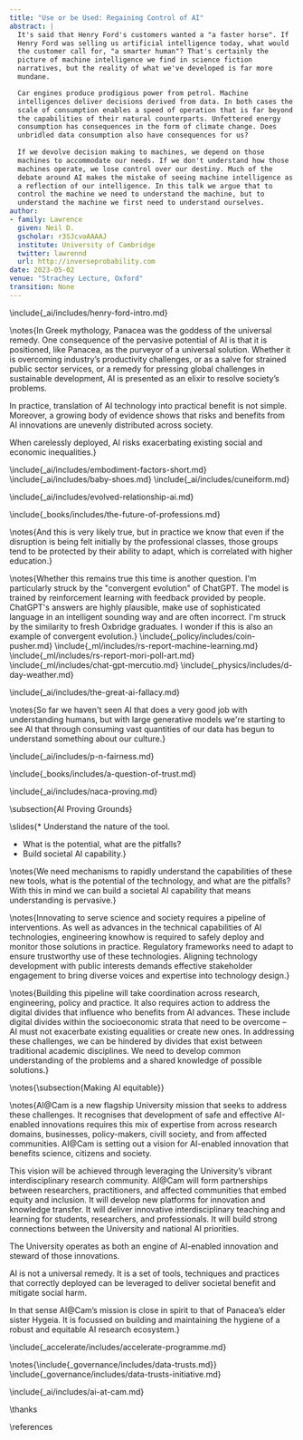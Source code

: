 ```yaml
---
title: "Use or be Used: Regaining Control of AI"
abstract: |
  It's said that Henry Ford's customers wanted a "a faster horse". If
  Henry Ford was selling us artificial intelligence today, what would
  the customer call for, "a smarter human"? That's certainly the
  picture of machine intelligence we find in science fiction
  narratives, but the reality of what we've developed is far more
  mundane.

  Car engines produce prodigious power from petrol. Machine
  intelligences deliver decisions derived from data. In both cases the
  scale of consumption enables a speed of operation that is far beyond
  the capabilities of their natural counterparts. Unfettered energy
  consumption has consequences in the form of climate change. Does
  unbridled data consumption also have consequences for us?
 
  If we devolve decision making to machines, we depend on those
  machines to accommodate our needs. If we don't understand how those
  machines operate, we lose control over our destiny. Much of the
  debate around AI makes the mistake of seeing machine intelligence as
  a reflection of our intelligence. In this talk we argue that to
  control the machine we need to understand the machine, but to
  understand the machine we first need to understand ourselves.
author:
- family: Lawrence
  given: Neil D.
  gscholar: r3SJcvoAAAAJ
  institute: University of Cambridge
  twitter: lawrennd
  url: http://inverseprobability.com
date: 2023-05-02
venue: "Strachey Lecture, Oxford"
transition: None
---
```


\include{_ai/includes/henry-ford-intro.md}

\notes{In Greek mythology, Panacea was the goddess of the universal remedy. One consequence of the pervasive potential of AI is that it is positioned, like Panacea, as the purveyor of a universal solution. Whether it is overcoming industry’s productivity challenges, or as a salve for strained public sector services, or a remedy for pressing global challenges in sustainable development, AI is presented as an elixir to resolve society’s problems.

In practice, translation of AI technology into practical benefit is not simple. Moreover, a growing body of evidence shows that risks and benefits from AI innovations are unevenly distributed across society.

When carelessly deployed, AI risks exacerbating existing social and economic inequalities.}

\include{_ai/includes/embodiment-factors-short.md}
\include{_ai/includes/baby-shoes.md}
\include{_ai/includes/cuneiform.md}

\include{_ai/includes/evolved-relationship-ai.md}



\include{_books/includes/the-future-of-professions.md}

\notes{And this is very likely true, but in practice we know that even if the disruption is being felt initially by the professional classes, those groups tend to be protected by their ability to adapt, which is correlated with higher education.}

\notes{Whether this remains true this time is another question. I'm particularly struck by the "convergent evolution" of ChatGPT. The model is trained by reinforcement learning with feedback provided by people. ChatGPT's answers are highly plausible, make use of sophisticated language in an intelligent sounding way and are often incorrect. I'm struck by the similarity to fresh Oxbridge graduates. I wonder if this is also an example of convergent evolution.}
\include{_policy/includes/coin-pusher.md}
\include{_ml/includes/rs-report-machine-learning.md}
\include{_ml/includes/rs-report-mori-poll-art.md}
\include{_ml/includes/chat-gpt-mercutio.md}
\include{_physics/includes/d-day-weather.md}

\include{_ai/includes/the-great-ai-fallacy.md}

\notes{So far we haven't seen AI that does a very good job with understanding humans, but with large generative models we're starting to see AI that through consuming vast quantities of our data has begun to understand something about our culture.}

\include{_ai/includes/p-n-fairness.md}

\include{_books/includes/a-question-of-trust.md}

\include{_ai/includes/naca-proving.md}

\subsection{AI Proving Grounds}

\slides{* Understand the nature of the tool.
* What is the potential, what are the pitfalls?
* Build societal AI capability.}

\notes{We need mechanisms to rapidly understand the capabilities of these new tools, what is the potential of the technology, and what are the pitfalls? With this in mind we can build a societal AI capability that means understanding is pervasive.}

\notes{Innovating to serve science and society requires a pipeline of interventions. As well as advances in the technical capabilities of AI technologies, engineering knowhow is required to safely deploy and monitor those solutions in practice. Regulatory frameworks need to adapt to ensure trustworthy use of these technologies. Aligning technology development with public interests demands effective stakeholder engagement to bring diverse voices and expertise into technology design.}

\notes{Building this pipeline will take coordination across research, engineering, policy and practice. It also requires action to address the digital divides that influence who benefits from AI advances. These include digital divides within the socioeconomic strata that need to be overcome – AI must not exacerbate existing equalities or create new ones. In addressing these challenges, we can be hindered by divides that exist between traditional academic disciplines. We need to develop common understanding of the problems and a shared knowledge of possible solutions.}

\notes{\subsection{Making AI equitable}}


\notes{AI@Cam is a new flagship University mission that seeks to address these challenges. It recognises that development of safe and effective AI-enabled innovations requires this mix of expertise from across research domains, businesses, policy-makers, civill society, and from affected communities. AI@Cam is setting out a vision for AI-enabled innovation that benefits science, citizens and society.

This vision will be achieved through leveraging the University’s vibrant interdisciplinary research community. AI@Cam will form partnerships between researchers, practitioners, and affected communities that embed equity and inclusion. It will develop new platforms for innovation and knowledge transfer. It will deliver innovative interdisciplinary teaching and learning for students, researchers, and professionals. It will build strong connections between the University and national AI priorities.

The University operates as both an engine of AI-enabled innovation and steward of those innovations.

AI is not a universal remedy. It is a set of tools, techniques and practices that correctly deployed can be leveraged to deliver societal benefit and mitigate social harm.

In that sense AI@Cam’s mission is close in spirit to that of Panacea’s elder sister Hygeia. It is focussed on building and maintaining the hygiene of a robust and equitable AI research ecosystem.}

\include{_accelerate/includes/accelerate-programme.md}

\notes{\include{_governance/includes/data-trusts.md}}
\include{_governance/includes/data-trusts-initiative.md}

\include{_ai/includes/ai-at-cam.md}

\thanks

\references

